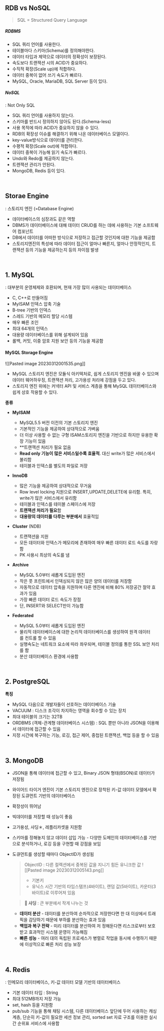 
## RDB vs NoSQL

>SQL = Structured Query Language

##### RDBMS
-  SQL 쿼리 언어를 사용한다.
-  테이블마다 스키마(Schema)를 정의해야한다.
-  데이터 타입과 제약으로 데이터의 정확성이 보장된다.
-  속도보다 트랜잭션 시의 ACID가 중요하다.
-  수직적 확장(Scale up)에 적합하다.
-  데이터 중복이 없어 쓰기 속도가 빠르다.
-  MySQL, Oracle, MariaDB, SQL Server 등이 있다.

##### NoSQL
: Not Only SQL
-  SQL 쿼리 언어를 사용하지 않는다.
-  스키마를 반드시 정의하지 않아도 된다.(Schema-less)
-  사용 목적에 따라 ACID가 중요하지 않을 수 있다.
-  RDB의 확장성 이슈를 해결하기 위해 나온 데이터베이스 모델이다.
-  key-value방식으로 데이터를 관리한다.
-  수평적 확장(Scale out)에 적합하다.
-  데이터 중복이 가능해 읽기 속도가 빠르다.
-  Undo와 Redo를 제공하지 않는다.
-  트렌잭션 관리가 안된다.
-  MongoDB, Redis 등이 있다.

<br>

## Storae Engine 

: 스토리지 엔진 (=Database Engine)

-  데이터베이스의 심장과도 같은 역할
-  DBMS가 데이터베이스에 대해 데이터 CRUD를 하는 데에 사용하는 기본 소프트웨어 컴포넌트
-  DB에서 데이터를 어떠한 방식으로 저장하고 접근할 것인지에 대한 기능을 제공함
-  스토리지엔진의 특성에 따라 데이터 접근이 얼마나 빠른지, 얼마나 안정적인지, 트랜잭션 등의 기능을 제공하는지 등의 차이점 발생

<br>

## 1. MySQL

: 대부분의 운영체제와 호환되며, 현재 가장 많이 사용되는 데이터베이스

- C, C++로 만들어짐
- MyISAM 인덱스 압축 기술
- B-tree 기반의 인덱스
- 스레드 기반의 메모리 할당 시스템
- 매우 빠른 조인
- 최대 64개의 인덱스
- 대용량 데이터베이스를 위해 설계되어 있음
- 롤백, 커밋, 이중 암호 지원 보안 등의 기능을 제공함

#### MySQL Storage Engine

![[Pasted image 20230312001535.png]]
-  MySQL 스토리지 엔진은 모듈식 아키텍처로, 쉽게 스토리지 엔진을 바꿀 수 있으며 데이터 웨어하우징, 트랜잭션 처리, 고가용성 처리에 강점을 두고 있다.
- 스토리지 엔진 위에는 커넥터 API 및 서비스 계층을 통해 MySQL 데이터베이스와 쉽게 상호 작용할 수 있다.

**종류**
- **MyISAM**
    - MySQL5.5 버전 이전의 기본 스토리지 엔진
    - 기본적인 기능을 제공하여 상대적으로 가벼움
    - 더 이상 사용할 수 없는 구형 ISAM스토리지 엔진을 기반으로 하지만 유용한 확장 기능이 있음
    - **트랜잭션 처리가 필요 없음
    - **Read only 기능이 많은 서비스일수록 효율적**. 대신 write가 많은 서비스에서 불리함
    - 테이블과 인덱스를 별도의 파일로 저장

- **InnoDB**
    - 많은 기능을 제공하여 상대적으로 무거움
    - Row level locking 지원으로 INSERT,UPDATE,DELETE에 유리함. 특히, write가 많은 서비스에서 유리함
    - 테이블과 인덱스를 테이블 스페이스에 저장
    - **트랜잭션 처리가 필요**함
    - **대용량의 데이터를 다루는 부분에서** 효율적임

- **Cluster** (NDB)
    - 트랜잭션을 지원
    - 모든 데이터와 인덱스가 메모리에 존재하여 매우 빠른 데이터 로드 속도를 자랑함
    - PK 사용시 최상의 속도를 냄

- **Archive**
    - MySQL 5.0부터 새롭게 도입된 엔진
    - 작은 풋 프린트에서 인덱싱되지 않은 많은 양의 데이터를 저장함
    - 자동적으로 데이터 압축을 지원하며 다른 엔진에 비해 80% 저장공간 절약 효과가 있음
    - 가장 빠른 데이터 로드 속도가 장점
    - 단, INSERT와 SELECT만이 가능함

- **Federated**
    - MySQL 5.0부터 새롭게 도입된 엔진
    - 물리적 데이터베이스에 대한 논리적 데이터베이스를 생성하여 원격 데이터를 컨트롤 할 수 있음
    - 실행속도는 네트워크 요소에 따라 좌우되며, 테이블 정의를 통한 SSL 보안 처리를 함
    - 분산 데이터베이스 환경에 사용함

<br>

## 2. PostgreSQL

**특징**
- MySQL 다음으로 개발자들이 선호하는 데이터베이스 기술
- VACUUM : 디스크 조각이 차지하는 영역을 회수할 수 있는 장치
- 최대 테이블의 크기는 32TB
- ORDBMS (객체-관계형 데이터베이스 시스템) : SQL 뿐만 아니라 JSON을 이용해서 데이터에 접근할 수 있음
- 지정 시간에 복구하는 기능, 로깅, 접근 제어, 중첩된 트랜잭션, 백업 등을 할 수 있음

<br>

## 3. MongoDB

- JSON을 통해 데이터에 접근할 수 있고, Binary JSON 형태(BSON)로 데이터가 저장됨
- 와이어드 타이거 엔진이 기본 스토리지 엔진으로 장착된 키-값 데이터 모델에서 확장된 도큐먼트 기반의 데이터베이스
- 확장성이 뛰어남
- 빅데이터를 저장할 때 성능이 좋음
- 고가용성, 샤딩＊, 레플리카셋을 지원함
- 스키마를 정해놓지 않고 데이터 삽입 가능 - 다양한 도메인의 데이터베이스를 기반으로 분석하거나, 로깅 등을 구현할 때 강점을 보임
-  도큐먼트를 생성할 때마다 ObjectID가 생성됨

    > ObjectID : 다른 컬렉션에서 중복된 값을 지니기 힘든 유니크한 값
    > ![[Pasted image 20230312005143.png]]
    > - 기본키
    > - 유닉스 시간 기반의 타임스탬프(4바이트), 랜덤 값(5바이트), 카운터(3바이트)로 이루어져 있음

    > **📌 샤딩**
    > : 큰 부분에서 작게 나누는 것
      - **데이터 분산** - 데이터를 분산하여 순차적으로 저장한다면 한 대 이상에서 트래픽을 감당하기 때문에 부하를 분산하는 효과 있음
      - **백업과 복구 전략** - 미리 데이터를 분산하여 저 정해둔다면 리스크로부터 보호받고 효과적인 시스템 운영이 가능해짐
      - **빠른 성능** - 여러 대의 독립된 프로세스가 병렬로 작업을 동시에 수행하기 때문에 이상적으로 빠른 처리 성능 보장

<br>

## 4. Redis

: 인메모리 데이터베이스, 키-값 데이터 모델 기반의 데이터베이스

- 기본 데이터 타입 : String
- 최대 512MB까지 저장 가능
- set, hash 등을 지원함
- pub/sub 기능을 통해 채팅 시스템, 다른 데이터베이스 앞단에 두어 사용하는 캐싱 계층, 단순히 키-값이 필요한 세션 정보 관리, sorted set 자료  구조를 이용한 실시간 순위표 서비스에 사용함